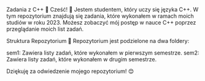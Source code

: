 Zadania z C++ 🚀
Cześć! 👋 Jestem studentem, który uczy się języka C++. W tym repozytorium znajdują się zadania, które wykonałem w ramach moich studiów w roku 2023. Możesz zobaczyć mój postęp w nauce C++ poprzez przeglądanie moich list zadań.

Struktura Repozytorium 📂
Repozytorium jest podzielone na dwa foldery:

sem1: Zawiera listy zadań, które wykonałem w pierwszym semestrze.
sem2: Zawiera listy zadań, które wykonałem w drugim semestrze.

Dziękuję za odwiedzenie mojego repozytorium! 😊
